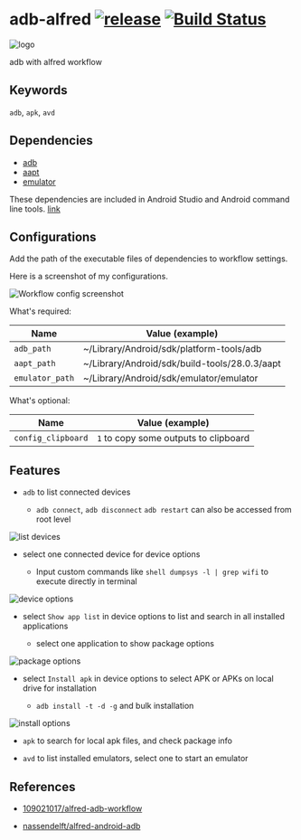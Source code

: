 # adb-alfred [![release](https://img.shields.io/github/release/zjn0505/adb-alfred.svg)](https://github.com/zjn0505/adb-alfred/releases/latest) [![Build Status][1]][2]

[1]: 
https://app.bitrise.io/app/48bd64d386f7c944/status.svg?token=5M-EP8LTG0wjJSKcqCoSew&branch=master "Bitrise build status icon"
[2]: https://app.bitrise.io/app/48bd64d386f7c944#/builds "Bitrise build page"

![logo](https://raw.githubusercontent.com/zjn0505/adb-alfred/master/art/adb%20alfred.png)

adb with alfred workflow

Keywords
----

`adb`, `apk`, `avd`


Dependencies
----
- [adb](https://developer.android.com/studio/command-line/adb)
- [aapt](https://developer.android.com/studio/command-line/aapt2)
- [emulator](https://developer.android.com/studio/run/emulator-commandline)

These dependencies are included in Android Studio and Android command line tools. [link](https://developer.android.com/studio/#downloads)

Configurations
----

Add the path of the executable files of dependencies to workflow settings.

Here is a screenshot of my configurations.

![Workflow config screenshot](https://raw.githubusercontent.com/zjn0505/adb-alfred/master/art/configs.png)

What's required:

|Name|Value (example)|
|--|--|
|`adb_path`|~/Library/Android/sdk/platform-tools/adb|
|`aapt_path`|~/Library/Android/sdk/build-tools/28.0.3/aapt|
|`emulator_path`|~/Library/Android/sdk/emulator/emulator|

What's optional:

|Name|Value (example)|
|--|--|
|`config_clipboard`|`1` to copy some outputs to clipboard|

Features
----
- `adb` to list connected devices

  - `adb connect`, `adb disconnect` `adb restart` can also be accessed from root level

![list devices](https://raw.githubusercontent.com/zjn0505/adb-alfred/master/art/screenshot%2001%20list%20devices.png)

- select one connected device for device options

  - Input custom commands like `shell dumpsys -l | grep wifi` to execute directly in terminal

![device options](https://github.com/zjn0505/adb-alfred/raw/master/art/screenshot%2002%20show%20device%20options.png)

- select `Show app list` in device options to list and search in all installed applications

  - select one application to show package options
  
![package options](https://raw.githubusercontent.com/zjn0505/adb-alfred/master/art/screenshot%2003%20show%20package%20options.png)

- select `Install apk` in device options to select APK or APKs on local drive for installation

  - `adb install -t -d -g` and bulk installation
  
![install options](https://raw.githubusercontent.com/zjn0505/adb-alfred/master/art/screenshot%2004%20show%20install%20options.png)

- `apk` to search for local apk files, and check package info

- `avd` to list installed emulators, select one to start an emulator

References
------
- [109021017/alfred-adb-workflow](https://github.com/109021017/alfred-adb-workflow)

- [nassendelft/alfred-android-adb](https://github.com/nassendelft/alfred-android-adb)
